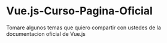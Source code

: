 # Vue.js-Curso-Pagina-Oficial
Tomare algunos temas que quiero compartir con ustedes de la documentacion oficial de Vue.js
